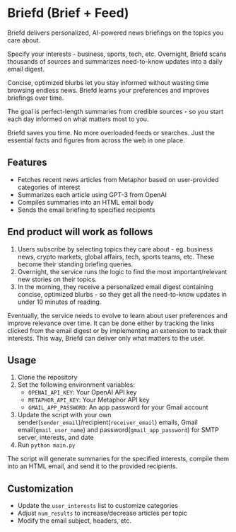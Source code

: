 # Briefd (Brief + Feed)

Briefd delivers personalized, AI-powered news briefings on the topics you care about.

Specify your interests - business, sports, tech, etc. Overnight, Briefd scans thousands of sources and summarizes need-to-know updates into a daily email digest.

Concise, optimized blurbs let you stay informed without wasting time browsing endless news. Briefd learns your preferences and improves briefings over time.

The goal is perfect-length summaries from credible sources - so you start each day informed on what matters most to you.

Briefd saves you time. No more overloaded feeds or searches. Just the essential facts and figures from across the web in one place.

## Features

- Fetches recent news articles from Metaphor based on user-provided categories of interest
- Summarizes each article using GPT-3 from OpenAI  
- Compiles summaries into an HTML email body
- Sends the email briefing to specified recipients

## End product will work as follows
1. Users subscribe by selecting topics they care about - eg. business news, crypto markets, global affairs, tech, sports teams, etc. These become their standing briefing queries.
2. Overnight, the service runs the logic to find the most important/relevant new stories on their topics.
3. In the morning, they receive a personalized email digest containing concise, optimized blurbs - so they get all the need-to-know updates in under 10 minutes of reading.

Eventually, the service needs to evolve to learn about user preferences and improve relevance over time. It can be done either by tracking the links clicked from the email digest or by implementing an extension to track their interests. This way, Briefd can deliver only what matters to the user.
## Usage

1. Clone the repository
2. Set the following environment variables:
    - `OPENAI_API_KEY`: Your OpenAI API key
    - `METAPHOR_API_KEY`: Your Metaphor API key
    - `GMAIL_APP_PASSWORD`: An app password for your Gmail account
3. Update the script with your own sender(`sender_email`)/recipient(`receiver_email`) emails, Gmail email(`gmail_user_name`) and password(`gmail_app_password`) for SMTP server, interests, and date
4. Run `python main.py`

The script will generate summaries for the specified interests, compile them into an HTML email, and send it to the provided recipients.

## Customization

- Update the `user_interests` list to customize categories  
- Adjust `num_results` to increase/decrease articles per topic
- Modify the email subject, headers, etc.
